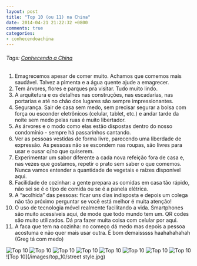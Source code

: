 ```yaml
---
layout: post
title: "Top 10 (ou 11) na China"
date: 2014-04-21 21:22:32 +0800
comments: true
categories:
- conhecendoachina
---
```

###### Tags: [Conhecendo a China](/blog/categories/conhecendoachina)

1. Emagrecemos apesar de comer muito. Achamos que comemos mais saudável. Talvez a pimenta e a água quente ajude a emagrecer.
2. Tem árvores, flores e parques pra visitar. Tudo muito lindo.
3. A arquitetura e os detalhes nas construções, nas escadarias, nas portarias e até no chão dos lugares são sempre impressionantes.
4. Segurança. Sair de casa sem medo, sem precisar segurar a bolsa com força ou esconder eletrônicos (celular, tablet, etc.) e andar tarde da noite sem medo pelas ruas é muito libertador.
5. As árvores e o modo como elas estão dispostas dentro do nosso condomínio - sempre há passarinhos cantando.
6. Ver as pessoas vestidas de forma livre, parecendo uma liberdade de expressão. As pessoas não se escondem nas roupas, são livres para usar e ousar o/no que quiserem.
7. Experimentar um sabor diferente a cada nova refeição fora de casa e, nas vezes que gostamos, repetir o prato sem saber o que comemos. Nunca vamos entender a quantidade de vegetais e raízes disponível aqui.
8. Facilidade de cozinhar: a gente prepara as comidas em casa tão rápido, não sei se é o tipo de comida ou se é a panela elétrica.
9. A “acolhida” das pessoas: ficar uns dias indisposta e depois um colega não tão próximo perguntar se você está melhor é muita atenção!
10. O uso de tecnologia móvel realmente facilitando a vida. Smartphones são muito acessíveis aqui, de mode que todo mundo tem um. QR codes são muito utilizados. Dá pra fazer muita coisa com celular por aqui.
11.  A faca que tem na cozinha: no começo dá medo mas depois a pessoa acostuma e não quer mais usar outra. É bom demaisssss haahahahahah (Greg tá com medo)

![Top 10](/images/top_10/IMG_1247.JPG)
![Top 10](/images/top_10/IMG_1359.JPG)
![Top 10](/images/top_10/IMG_1391.JPG)
![Top 10](/images/top_10/IMG_1888.JPG)
![Top 10](/images/top_10/IMG_1919.jpg)
![Top 10](/images/top_10/IMG_1997.JPG)
![Top 10](/images/top_10/IMG_2119.jpg)
![Top 10](/images/top_10/IMG_2181.jpg)
![Top 10](/images/top_10/street style.jpg)

